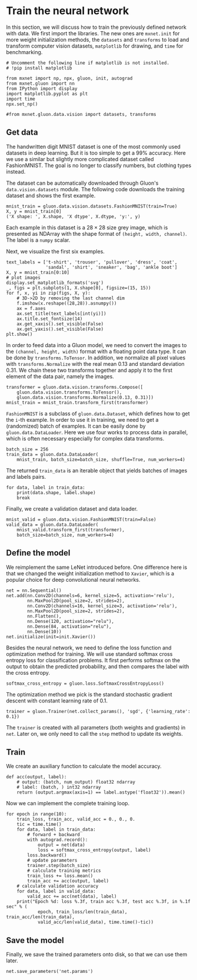 # Train the neural network

In this section, we will discuss how to train the previously defined network with data. We first import the libraries. The new ones are `mxnet.init` for more weight initialization methods, the `datasets` and `transforms` to load and transform computer vision datasets, `matplotlib` for drawing, and `time` for benchmarking.

```{.python .input  n=1}
# Uncomment the following line if matplotlib is not installed.
# !pip install matplotlib

from mxnet import np, npx, gluon, init, autograd
from mxnet.gluon import nn
from IPython import display
import matplotlib.pyplot as plt
import time
npx.set_np()

#from mxnet.gluon.data.vision import datasets, transforms

```

## Get data

The handwritten digit MNIST dataset is one of the most commonly used datasets in deep learning. But it is too simple to get a 99% accuracy. Here we use a similar but slightly more complicated dataset called FashionMNIST. The goal is no longer to classify numbers, but clothing types instead.

The dataset can be automatically downloaded through Gluon's `data.vision.datasets` module. The following code downloads the training dataset and shows the first example.

```{.python .input  n=2}
mnist_train = gluon.data.vision.datasets.FashionMNIST(train=True)
X, y = mnist_train[0]
('X shape: ', X.shape, 'X dtype', X.dtype, 'y:', y)
```

Each example in this dataset is a $28\times 28$ size grey image, which is presented as NDArray with the shape format of `(height, width, channel)`.  The label is a `numpy` scalar.

Next, we visualize the first six examples.

```{.python .input  n=3}
text_labels = ['t-shirt', 'trouser', 'pullover', 'dress', 'coat',
               'sandal', 'shirt', 'sneaker', 'bag', 'ankle boot']
X, y = mnist_train[0:10]
# plot images
display.set_matplotlib_formats('svg')
_, figs = plt.subplots(1, X.shape[0], figsize=(15, 15))
for f, x, yi in zip(figs, X, y):
    # 3D->2D by removing the last channel dim
    f.imshow(x.reshape((28,28)).asnumpy())
    ax = f.axes
    ax.set_title(text_labels[int(yi)])
    ax.title.set_fontsize(14)
    ax.get_xaxis().set_visible(False)
    ax.get_yaxis().set_visible(False)
plt.show()
```

In order to feed data into a Gluon model, we need to convert the images to the `(channel, height, width)` format with a floating point data type. It can be done by `transforms.ToTensor`. In addition, we normalize all pixel values with `transforms.Normalize` with the real mean 0.13 and standard deviation 0.31. We chain these two transforms together and apply it to the first element of the data pair, namely the images.

```{.python .input  n=4}
transformer = gluon.data.vision.transforms.Compose([
    gluon.data.vision.transforms.ToTensor(),
    gluon.data.vision.transforms.Normalize(0.13, 0.31)])
mnist_train = mnist_train.transform_first(transformer)
```

`FashionMNIST` is a subclass of `gluon.data.Dataset`, which defines how to get the `i`-th example. In order to use it in training, we need to get a (randomized) batch of examples. It can be easily done by `gluon.data.DataLoader`. Here we use four works to process data in parallel, which is often necessary especially for complex data transforms.

```{.python .input  n=5}
batch_size = 256
train_data = gluon.data.DataLoader(
    mnist_train, batch_size=batch_size, shuffle=True, num_workers=4)
```

The returned `train_data` is an iterable object that yields batches of images and labels pairs.

```{.python .input  n=6}
for data, label in train_data:
    print(data.shape, label.shape)
    break
```

Finally, we create a validation dataset and data loader.

```{.python .input  n=7}
mnist_valid = gluon.data.vision.FashionMNIST(train=False)
valid_data = gluon.data.DataLoader(
    mnist_valid.transform_first(transformer),
    batch_size=batch_size, num_workers=4)
```

## Define the model

We reimplement the same LeNet introduced before. One difference here is that we changed the weight initialization method to `Xavier`, which is a popular choice for deep convolutional neural networks.

```{.python .input  n=8}
net = nn.Sequential()
net.add(nn.Conv2D(channels=6, kernel_size=5, activation='relu'),
        nn.MaxPool2D(pool_size=2, strides=2),
        nn.Conv2D(channels=16, kernel_size=3, activation='relu'),
        nn.MaxPool2D(pool_size=2, strides=2),
        nn.Flatten(),
        nn.Dense(120, activation="relu"),
        nn.Dense(84, activation="relu"),
        nn.Dense(10))
net.initialize(init=init.Xavier())
```

Besides the neural network, we need to define the loss function and optimization method for training. We will use standard softmax cross entropy loss for classification problems. It first performs softmax on the output to obtain the predicted probability, and then compares the label with the cross entropy.

```{.python .input  n=9}
softmax_cross_entropy = gluon.loss.SoftmaxCrossEntropyLoss()
```

The optimization method we pick is the standard stochastic gradient descent with constant learning rate of 0.1.

```{.python .input  n=10}
trainer = gluon.Trainer(net.collect_params(), 'sgd', {'learning_rate': 0.1})
```

The `trainer` is created with all parameters (both weights and gradients) in `net`. Later on, we only need to call the `step` method to update its weights.

## Train

We create an auxiliary function to calculate the model accuracy.

```{.python .input  n=11}
def acc(output, label):
    # output: (batch, num_output) float32 ndarray
    # label: (batch, ) int32 ndarray
    return (output.argmax(axis=1) == label.astype('float32')).mean()
```

Now we can implement the complete training loop.

```{.python .input  n=12}
for epoch in range(10):
    train_loss, train_acc, valid_acc = 0., 0., 0.
    tic = time.time()
    for data, label in train_data:
        # forward + backward
        with autograd.record():
            output = net(data)
            loss = softmax_cross_entropy(output, label)
        loss.backward()
        # update parameters
        trainer.step(batch_size)
        # calculate training metrics
        train_loss += loss.mean()
        train_acc += acc(output, label)
    # calculate validation accuracy
    for data, label in valid_data:
        valid_acc += acc(net(data), label)
    print("Epoch %d: loss %.3f, train acc %.3f, test acc %.3f, in %.1f sec" % (
            epoch, train_loss/len(train_data), train_acc/len(train_data),
            valid_acc/len(valid_data), time.time()-tic))
```

## Save the model

Finally, we save the trained parameters onto disk, so that we can use them later.

```{.python .input  n=13}
net.save_parameters('net.params')
```
